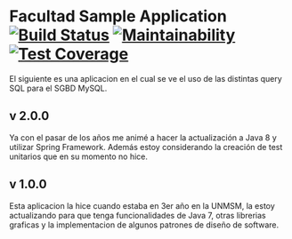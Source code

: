 # Facultad Sample Application [![Build Status](https://travis-ci.org/cesardl/facultad-sample-app.svg?branch=master)](https://travis-ci.org/cesardl/facultad-sample-app) [![Maintainability](https://api.codeclimate.com/v1/badges/07262732998e04a64027/maintainability)](https://codeclimate.com/github/cesardl/facultad-sample-app/maintainability) [![Test Coverage](https://api.codeclimate.com/v1/badges/07262732998e04a64027/test_coverage)](https://codeclimate.com/github/cesardl/facultad-sample-app/test_coverage)

El siguiente es una aplicacion en el cual se ve el uso de las distintas query SQL para el SGBD MySQL.

## v 2.0.0
Ya con el pasar de los años me animé a hacer la actualización a Java 8 y utilizar Spring Framework. Además estoy considerando la creación de test unitarios que en su momento no hice.

## v 1.0.0
Esta aplicacion la hice cuando estaba en 3er año en la UNMSM, la estoy actualizando para que tenga funcionalidades de Java 7, otras librerias graficas y la implementacion de algunos patrones de diseño de software.
